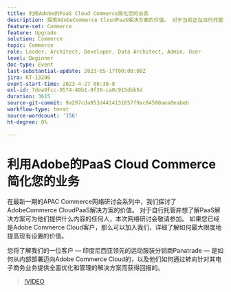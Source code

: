 ```yaml
---
title: 利用Adobe的PaaS Cloud Commerce简化您的业务
description: 探索AdobeCommerce CloudPaaS解决方案的价值。 对于当前正在自行托管并想了解PaaS解决方案可为他们提供哪些服务的用户，本次网络研讨会敬请参加。
feature-set: Commerce
feature: Upgrade
solution: Commerce
topic: Commerce
role: Leader, Architect, Developer, Data Architect, Admin, User
level: Beginner
doc-type: Event
last-substantial-update: 2023-05-17T00:00:00Z
jira: KT-13206
event-start-time: 2023-4-27 08:30-8
exl-id: 7dea9fcc-9574-40b1-9f30-ca0c915dbb5d
duration: 3615
source-git-commit: 9a297cda953d4414131657f9ac84580aea0eabeb
workflow-type: tm+mt
source-wordcount: '156'
ht-degree: 0%

---
```


# 利用Adobe的PaaS Cloud Commerce简化您的业务

在最新一期的APAC Commerce网络研讨会系列中，我们探讨了AdobeCommerce CloudPaaS解决方案的价值。 对于自行托管并想了解PaaS解决方案可为他们提供什么内容的任何人，本次网络研讨会敬请参加。 如果您已经是Adobe Commerce Cloud客户，那么可以加入我们，详细了解如何最大限度地提高现有设置的价值。

您将了解我们的一位客户 — 印度尼西亚领先的运动服装分销商Panatrade — 是如何从内部部署迈向Adobe Commerce Cloud的，以及他们如何通过转向针对其电子商务业务提供全面优化和管理的解决方案而获得回报的。

>[!VIDEO](https://video.tv.adobe.com/v/3419132/?learn=on)
